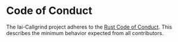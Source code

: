 # Code of Conduct

The Iai-Callgrind project adheres to the [Rust Code of Conduct](https://www.rust-lang.org/policies/code-of-conduct). This describes the minimum behavior expected from all contributors.
